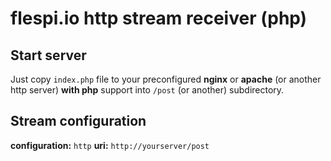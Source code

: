 # flespi.io http stream receiver (php)


## Start server

Just copy `index.php` file to your preconfigured **nginx** or **apache** (or another http server) **with php** support into `/post` (or another) subdirectory.

## Stream configuration

**configuration:** `http`
**uri:** `http://yourserver/post`
